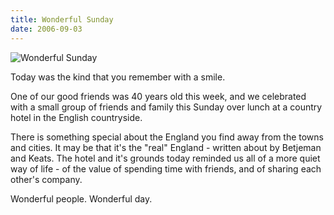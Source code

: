 ```yaml
---
title: Wonderful Sunday
date: 2006-09-03
---
```


![Wonderful Sunday](https://source.unsplash.com/gp8BLyaTaA0/1600x900)

Today was the kind that you remember with a smile.

One of our good friends was 40 years old this week, and we celebrated with a small group of friends and family this Sunday over lunch at a country hotel in the English countryside.

There is something special about the England you find away from the towns and cities. It may be that it's the "real" England - written about by Betjeman and Keats. The hotel and it's grounds today reminded us all of a more quiet way of life - of the value of spending time with friends, and of sharing each other's company.

Wonderful people. Wonderful day.